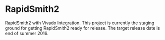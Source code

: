 # RapidSmith2
RapidSmith2 with Vivado Integration.  This project is currently the staging ground for getting RapidSmith2 ready for release.  The target release date is end of summer 2016.

